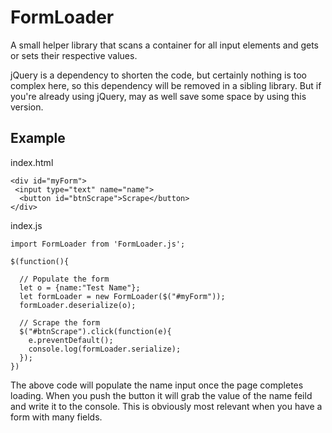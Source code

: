 # FormLoader
A small helper library that scans a container for all input elements and gets or    sets their respective values.


jQuery is a dependency to shorten the code, but certainly nothing is too complex
here, so this dependency will be removed in a sibling library. But if you're
already using jQuery, may as well save some space by using this version.

## Example
index.html
```
<div id="myForm">
 <input type="text" name="name">
  <button id="btnScrape">Scrape</button>
</div>
```

index.js
```
import FormLoader from 'FormLoader.js';

$(function(){

  // Populate the form
  let o = {name:"Test Name"};
  let formLoader = new FormLoader($("#myForm"));
  formLoader.deserialize(o);

  // Scrape the form
  $("#btnScrape").click(function(e){
    e.preventDefault();
    console.log(formLoader.serialize);
  });
})
```

The above code will populate the name input once the page completes loading. When you push the button it will grab
the value of the name feild and write it to the console. This is obviously most relevant when you have a form with
many fields.

